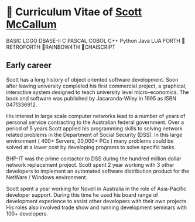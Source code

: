 # 🦄 Curriculum Vitae of [Scott McCallum](https://linkedin.com/in/scott-mccallum)

BASIC LOGO DBASE-II C PASCAL COBOL C++ Python Java LUA FORTH 🐬RETROFORTH 🌈RAINBOW4TH 🍵CHAISCRIPT

## Early career

Scott has a long history of object oriented software development. Soon after leaving university completed his first commercial project, a graphical, interactive system designed to teach university level micro-economics. The book and software was published by Jacaranda-Wiley in 1995 as ISBN 0471336912.

His interest in large scale computer networks lead to a number of years of personal service contracting to the Australian federal government. Over a period of 5 years Scott applied his programming skills to solving network related problems in the Department of Social Security (DSS). In this large environment ( 400+ Servers, 20,000+ PCs ) many problems could be solved at a lower cost by developing programs to solve specific tasks.

BHP-IT was the prime contactor to DSS during the hundred million dollar network replacement project. Scott spent 2 year working with 3 other developers to implement an automated software distribution product for the NetWare / Windows environment.

Scott spent a year working for Novell in Australia in the role of Asia-Pacific developer support. During this time he used his board range of development experience to assist other developers with their own projects. His roles also involved trade show and running development seminars with 100+ developers.

